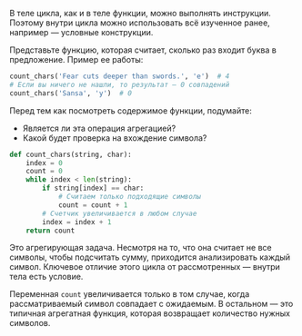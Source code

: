 
В теле цикла, как и в теле функции, можно выполнять инструкции. Поэтому внутри цикла можно использовать всё изученное ранее, например — условные конструкции.

Представьте функцию, которая считает, сколько раз входит буква в предложение. Пример ее работы:

```python
count_chars('Fear cuts deeper than swords.', 'e')  # 4
# Если вы ничего не нашли, то результат — 0 совпадений
count_chars('Sansa', 'y')  # 0
```

Перед тем как посмотреть содержимое функции, подумайте:

* Является ли эта операция агрегацией?
* Какой будет проверка на вхождение символа?

```python
def count_chars(string, char):
    index = 0
    count = 0
    while index < len(string):
        if string[index] == char:
            # Считаем только подходящие символы
            count = count + 1
        # Счетчик увеличивается в любом случае
        index = index + 1
    return count
```


Это агрегирующая задача. Несмотря на то, что она считает не все символы, чтобы подсчитать сумму, приходится анализировать каждый символ. Ключевое отличие этого цикла от рассмотренных — внутри тела есть условие.

Переменная `count` увеличивается только в том случае, когда рассматриваемый символ совпадает с ожидаемым. В остальном — это типичная агрегатная функция, которая возвращает количество нужных символов.
